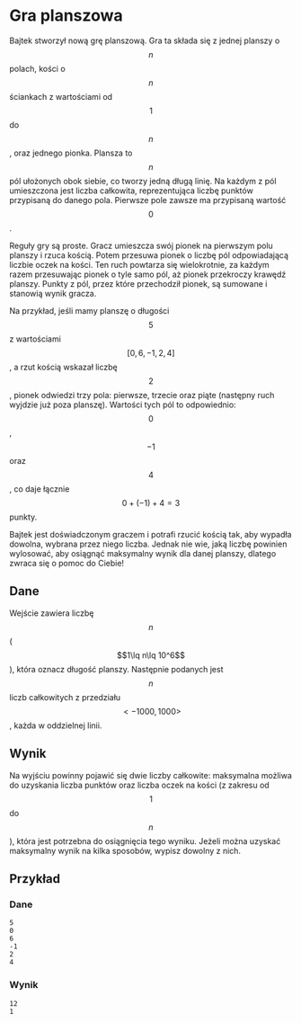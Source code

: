 # Gra planszowa

Bajtek stworzył nową grę planszową. Gra ta składa się z jednej planszy o $$n$$ polach, kości o $$n$$ ściankach z wartościami od $$1$$ do $$n$$, oraz jednego pionka. Plansza to $$n$$ pól ułożonych obok siebie, co tworzy jedną długą linię. Na każdym z pól umieszczona jest liczba całkowita, reprezentująca liczbę punktów przypisaną do danego pola. Pierwsze pole zawsze ma przypisaną wartość $$0$$.

Reguły gry są proste. Gracz umieszcza swój pionek na pierwszym polu planszy i rzuca kością. Potem przesuwa pionek o liczbę pól odpowiadającą liczbie oczek na kości. Ten ruch powtarza się wielokrotnie, za każdym razem przesuwając pionek o tyle samo pól, aż pionek przekroczy krawędź planszy. Punkty z pól, przez które przechodził pionek, są sumowane i stanowią wynik gracza.

Na przykład, jeśli mamy planszę o długości $$5$$ z wartościami $$[0, 6, -1, 2, 4]$$, a rzut kością wskazał liczbę $$2$$, pionek odwiedzi trzy pola: pierwsze, trzecie oraz piąte (następny ruch wyjdzie już poza planszę). Wartości tych pól to odpowiednio: $$0$$, $$-1$$ oraz $$4$$, co daje łącznie $$0+(-1)+4=3$$ punkty.

Bajtek jest doświadczonym graczem i potrafi rzucić kością tak, aby wypadła dowolna, wybrana przez niego liczba. Jednak nie wie, jaką liczbę powinien wylosować, aby osiągnąć maksymalny wynik dla danej planszy, dlatego zwraca się o pomoc do Ciebie!

## Dane

Wejście zawiera liczbę $$n$$ ($$1\lq n\lq 10^6$$), która oznacz długość planszy. Następnie podanych jest $$n$$ liczb całkowitych z przedziału $$<-1000, 1000>$$, każda w oddzielnej linii.

## Wynik

Na wyjściu powinny pojawić się dwie liczby całkowite: maksymalna możliwa do uzyskania liczba punktów oraz liczba oczek na kości (z zakresu od $$1$$ do $$n$$), która jest potrzebna do osiągnięcia tego wyniku. Jeżeli można uzyskać maksymalny wynik na kilka sposobów, wypisz dowolny z nich.

## Przykład

### Dane

```
5
0
6
-1
2
4
```

### Wynik

```
12
1
```
